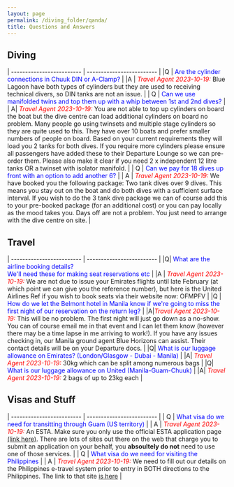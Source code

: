 ```yaml
---
layout: page
permalink: /diving_folder/qanda/
title: Questions and Answers
---
```


## Diving

| ------------------------- | ------------------------- |
|Q | <span style="color:blue">Are the cylinder connections in Chuuk DIN or A-Clamp?</span> |
|A | <span style="color:red">_Travel Agent 2023-10-19:_</span> Blue Lagoon have both types of cylinders but they are used to receiving technical divers, so DIN tanks are not an issue.  |
| Q | <span style="color:blue">Can we use manifolded twins and top them up with a whip between 1st and 2nd dives?</span> | 
| A| <span style="color:red">_Travel Agent 2023-10-19:_</span>  You are not able to top up cylinders on board the boat but the dive centre can load additional cylinders on board no problem. Many people go using twinsets and multiple stage cylinders so they are quite used to this. They have over 10 boats and prefer smaller numbers of people on board. Based on your current requirements they will load you 2 tanks for both dives. If you require more cylinders please ensure all passengers have added these to their Departure Lounge so we can pre-order them. Please also make it clear if you need 2 x independent 12 litre tanks OR a twinset with isolator manifold. |
| Q | <span style="color:blue">Can we pay for 18 dives up front with an option to add another 6?</span> | 
| A | <span style="color:red">_Travel Agent 2023-10-19:_</span> We have booked you the following package: Two tank dives over 9 dives. This means you stay out on the boat and do both dives with a sufficient surface interval. If you wish to do the 3 tank dive package we can of course add this to your pre-booked package (for an additional cost) or you can pay locally as the mood takes you. Days off are not a problem. You just need to arrange with the dive centre on site. |

## Travel

| ------------------------- | ------------------------- |
|Q| <span style="color:blue">What are the airline booking details? <br>We'll need these for making seat reservations etc </span> |
|A | <span style="color:red">_Travel Agent 2023-10-19:_</span> We are not due to issue your Emirates flights until late February (at which point we can give you the reference number), but here is the United Airlines Ref if you wish to book seats via their website now: OFMPFV  |
|Q | <span style="color:blue">How do we let the Belmont hotel in Manila know if we're going to miss the first night of our reservation on the return leg?</span> | 
|A|<span style="color:red">_Travel Agent 2023-10-19:_</span> This will be no problem. The first night will just go down as a no-show. You can of course email me in that event and I can let them know (however there may be a time lapse in me arriving to work!). If you have any issues checking in, our Manila ground agent Blue Horizons can assist. Their contact details will be on your Departure docs. |
|Q| <span style="color:blue">What is our luggage allowance on Emirates? (London/Glasgow - Dubai - Manila)</span> | 
|A| <span style="color:red">_Travel Agent 2023-10-19:_</span> 30kg which can be split among numerous bags |
|Q| <span style="color:blue">What is our luggage allowance on United (Manila-Guam-Chuuk)</span> | 
|A| <span style="color:red">_Travel Agent 2023-10-19:_</span> 2 bags of up to 23kg each |

## Visas and Stuff

| ------------------------- | ------------------------- |
| Q | <span style="color:blue">What visa do we need for transitting through Guam (US territory)</span> |
| A | <span style="color:red">_Travel Agent 2023-10-19:_</span> An ESTA. Make sure you only use the official ESTA application page <a href="https://www.cbp.gov/travel/international-visitors/esta" target="_blank">(link here)</a>. There are lots of sites out there on the web that charge you to submit an application on your behalf, you **absoultely do not** need to use one of those services.  | 
| Q | <span style="color:blue">What visa do we need for visiting the Philippines</span> |
| A |  <span style="color:red">_Travel Agent 2023-10-19:_</span> We need to fill out our details on the Philippines e-travel system prior to entry in BOTH directions to the Philippines. The link to that site <a href="https://etravel.gov.ph/" target="_blank">is here</a> |

<!--
| Q | <span style="color:blue"></span> |
| A |   | -->
